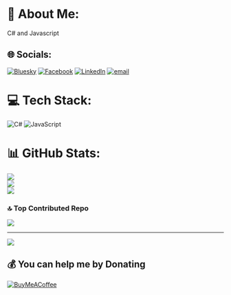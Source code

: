 # 💫 About Me:
C# and Javascript


## 🌐 Socials:
[![Bluesky](https://img.shields.io/badge/bluesky-0285FF?style=for-the-badge&logo=bluesky&logoColor=%23FFFFFF)](https://bsky.app/profile/25495498) [![Facebook](https://img.shields.io/badge/Facebook-%231877F2.svg?logo=Facebook&logoColor=white)](https://facebook.com/https://www.facebook.com/share/166NSujGM8/) [![LinkedIn](https://img.shields.io/badge/LinkedIn-%230077B5.svg?logo=linkedin&logoColor=white)](https://linkedin.com/in/https://www.linkedin.com/in/yu-nilar-thinn-39022615b/) [![email](https://img.shields.io/badge/Email-D14836?logo=gmail&logoColor=white)](mailto:yunilarthinn@gmail.com) 

# 💻 Tech Stack:
![C#](https://img.shields.io/badge/c%23-%23239120.svg?style=for-the-badge&logo=csharp&logoColor=white) ![JavaScript](https://img.shields.io/badge/javascript-%23323330.svg?style=for-the-badge&logo=javascript&logoColor=%23F7DF1E)
# 📊 GitHub Stats:
![](https://github-readme-stats.vercel.app/api?username=YuNLT&theme=dark&hide_border=false&include_all_commits=false&count_private=false)<br/>
![](https://nirzak-streak-stats.vercel.app/?user=YuNLT&theme=dark&hide_border=false)<br/>
![](https://github-readme-stats.vercel.app/api/top-langs/?username=YuNLT&theme=dark&hide_border=false&include_all_commits=false&count_private=false&layout=compact)

### 🔝 Top Contributed Repo
![](https://github-contributor-stats.vercel.app/api?username=YuNLT&limit=5&theme=dark&combine_all_yearly_contributions=true)

---
[![](https://visitcount.itsvg.in/api?id=YuNLT&icon=0&color=0)](https://visitcount.itsvg.in)

  ## 💰 You can help me by Donating
  [![BuyMeACoffee](https://img.shields.io/badge/Buy%20Me%20a%20Coffee-ffdd00?style=for-the-badge&logo=buy-me-a-coffee&logoColor=black)](https://buymeacoffee.com/yunilarthinn97@gmail.com) 

  
<!-- Proudly created with GPRM ( https://gprm.itsvg.in ) -->
